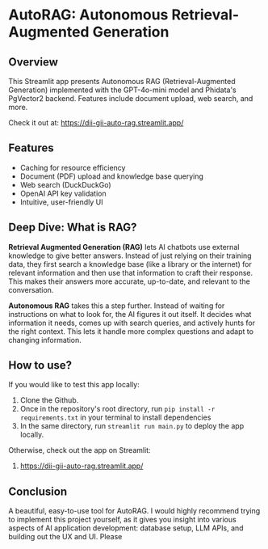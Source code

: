 # AutoRAG: Autonomous Retrieval-Augmented Generation 
## Overview
This Streamlit app presents Autonomous RAG (Retrieval-Augmented Generation) implemented with the GPT-4o-mini model and Phidata's PgVector2 backend. Features include document upload, web search, and more.

Check it out at: https://dii-gii-auto-rag.streamlit.app/

## Features
* Caching for resource efficiency
* Document (PDF) upload and knowledge base querying
* Web search (DuckDuckGo)
* OpenAI API key validation
* Intuitive, user-friendly UI

## Deep Dive: What is RAG? 
**Retrieval Augmented Generation (RAG)** lets AI chatbots use external knowledge to give better answers. Instead of just relying on their training data, they first search a knowledge base (like a library or the internet) for relevant information and then use that information to craft their response. This makes their answers more accurate, up-to-date, and relevant to the conversation.

**Autonomous RAG** takes this a step further. Instead of waiting for instructions on what to look for, the AI figures it out itself. It decides what information it needs, comes up with search queries, and actively hunts for the right context. This lets it handle more complex questions and adapt to changing information.

## How to use? 
If you would like to test this app locally: 
1. Clone the Github.
2. Once in the repository's root directory, run `pip install -r requirements.txt` in your terminal to install dependencies
3. In the same directory, run `streamlit run main.py` to deploy the app locally.

Otherwise, check out the app on Streamlit: 
1. https://dii-gii-auto-rag.streamlit.app/

## Conclusion
A beautiful, easy-to-use tool for AutoRAG. I would highly recommend trying to implement this project yourself, as it gives you insight into various aspects of AI application development: database setup, LLM APIs, and building out the UX and UI. Please 
